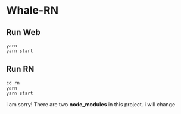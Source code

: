 # Whale-RN

## Run Web
```
yarn 
yarn start
```

## Run RN
```
cd rn 
yarn 
yarn start
```
i am sorry!
There are two **node_modules** in this project.
i will change
